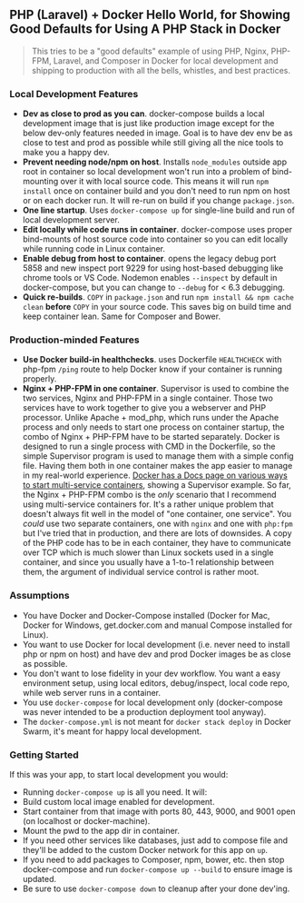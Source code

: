 ## PHP (Laravel) + Docker Hello World, for Showing Good Defaults for Using A PHP Stack in Docker

> This tries to be a "good defaults" example of using PHP, Nginx, PHP-FPM, Laravel, and Composer in Docker for local development and shipping to production with all the bells, whistles, and best practices.

### Local Development Features

 - **Dev as close to prod as you can**. docker-compose builds a local development image that is just like production image except for the below dev-only features needed in image. Goal is to have dev env be as close to test and prod as possible while still giving all the nice tools to make you a happy dev.
 - **Prevent needing node/npm on host**. Installs `node_modules` outside app root in container so local development won't run into a problem of bind-mounting over it with local source code. This means it will run `npm install` once on container build and you don't need to run npm on host or on each docker run. It will re-run on build if you change `package.json`.
 - **One line startup**. Uses `docker-compose up` for single-line build and run of local development server.
 - **Edit locally while code runs in container**. docker-compose uses proper bind-mounts of host source code into container so you can edit locally while running code in Linux container.
 - **Enable debug from host to container**. opens the legacy debug port 5858 and new inspect port 9229 for using host-based debugging like chrome tools or VS Code. Nodemon enables `--inspect` by default in docker-compose, but you can change to `--debug` for < 6.3 debugging.
 - **Quick re-builds**. `COPY` in `package.json` and run `npm install && npm cache clean` **before** `COPY` in your source code. This saves big on build time and keep container lean. Same for Composer and Bower.


### Production-minded Features

 - **Use Docker build-in healthchecks**. uses Dockerfile `HEALTHCHECK` with php-fpm `/ping` route to help Docker know if your container is running properly.
 - **Nginx + PHP-FPM in one container**. Supervisor is used to combine the two services, Nginx and PHP-FPM in a single container. Those two services have to work together to give you a webserver and PHP processor. Unlike Apache + mod\_php, which runs under the Apache process and only needs to start one process on container startup, the combo of Nginx + PHP-FPM have to be started separately. Docker is designed to run a single process with CMD in the Dockerfile, so the simple Supervisor program is used to manage them with a simple config file. Having them both in one container makes the app easier to manage in my real-world experience. [Docker has a Docs page on various ways to start multi-service containers](https://docs.docker.com/engine/admin/multi-service_container/), showing a Supervisor example. So far, the Nginx + PHP-FPM combo is the *only* scenario that I recommend using multi-service containers for. It's a rather unique problem that doesn't always fit well in the model of "one container, one service". You *could* use two separate containers, one with `nginx` and one with `php:fpm` but I've tried that in production, and there are lots of downsides. A copy of the PHP code has to be in each container, they have to communicate over TCP which is much slower than Linux sockets used in a single container, and since you usually have a 1-to-1 relationship between them, the argument of individual service control is rather moot.


### Assumptions

 - You have Docker and Docker-Compose installed (Docker for Mac, Docker for Windows, get.docker.com and manual Compose installed for Linux).
 - You want to use Docker for local development (i.e. never need to install php or npm on host) and have dev and prod Docker images be as close as possible.
 - You don't want to lose fidelity in your dev workflow. You want a easy environment setup, using local editors, debug/inspect, local code repo, while web server runs in a container.
 - You use `docker-compose` for local development only (docker-compose was never intended to be a production deployment tool anyway).
 - The `docker-compose.yml` is not meant for `docker stack deploy` in Docker Swarm, it's meant for happy local development.


### Getting Started

If this was your app, to start local development you would:

 - Running `docker-compose up` is all you need. It will:
 - Build custom local image enabled for development.
 - Start container from that image with ports 80, 443, 9000, and 9001 open (on localhost or docker-machine).
 - Mount the pwd to the app dir in container.
 - If you need other services like databases, just add to compose file and they'll be added to the custom Docker network for this app on `up`.
 - If you need to add packages to Composer, npm, bower, etc. then stop docker-compose and run `docker-compose up --build` to ensure image is updated.
 - Be sure to use `docker-compose down` to cleanup after your done dev'ing.
